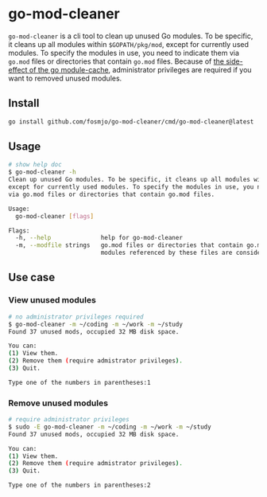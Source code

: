 # go-mod-cleaner

`go-mod-cleaner` is a cli tool to clean up unused Go modules. To be specific, it cleans up all modules within `$GOPATH/pkg/mod`, except for currently used modules. To specify the modules in use, you need to indicate them via `go.mod` files or directories that contain `go.mod` files. Because of [the side-effect of the go module-cache](https://go.dev/ref/mod#module-cache), administrator privileges are required if you want to removed unused modules.

## Install

```sh
go install github.com/fosmjo/go-mod-cleaner/cmd/go-mod-cleaner@latest
```

## Usage

```sh
# show help doc
$ go-mod-cleaner -h
Clean up unused Go modules. To be specific, it cleans up all modules within $GOPATH/pkg/mod,
except for currently used modules. To specify the modules in use, you need to indicate them
via go.mod files or directories that contain go.mod files.

Usage:
  go-mod-cleaner [flags]

Flags:
  -h, --help              help for go-mod-cleaner
  -m, --modfile strings   go.mod files or directories that contain go.mod files,
                          modules referenced by these files are considered in use
```

## Use case
### View unused modules

```sh
# no administrator privileges required
$ go-mod-cleaner -m ~/coding -m ~/work -m ~/study
Found 37 unused mods, occupied 32 MB disk space.

You can:
(1) View them.
(2) Remove them (require admistrator privileges).
(3) Quit.

Type one of the numbers in parentheses:1
```

### Remove unused modules

```sh
# require administrator privileges
$ sudo -E go-mod-cleaner -m ~/coding -m ~/work -m ~/study
Found 37 unused mods, occupied 32 MB disk space.

You can:
(1) View them.
(2) Remove them (require admistrator privileges).
(3) Quit.

Type one of the numbers in parentheses:2
```
